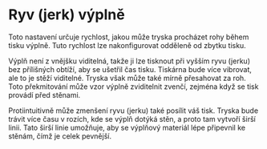 Ryv (jerk) výplně
====
Toto nastavení určuje rychlost, jakou může tryska procházet rohy během tisku výplně. Tuto rychlost lze nakonfigurovat odděleně od zbytku tisku.

Výplň není z vnějšku viditelná, takže ji lze tisknout při vyšším ryvu (jerku) bez přílišných obtíží, aby se ušetřil čas tisku. Tiskárna bude více vibrovat, ale to je stěží viditelné. Tryska však může také mírně přesahovat za roh. Toto překmitování může vzor výplně zviditelnit zvenčí, zejména když se tisk provádí před stěnami.

Protiintuitivně může zmenšení ryvu (jerku) také posílit váš tisk. Tryska bude trávit více času v rozích, kde se výplň dotýká stěn, a proto tam vytvoří širší linii. Tato širší linie umožňuje, aby se výplňový materiál lépe připevnil ke stěnám, čímž je celek pevnější.